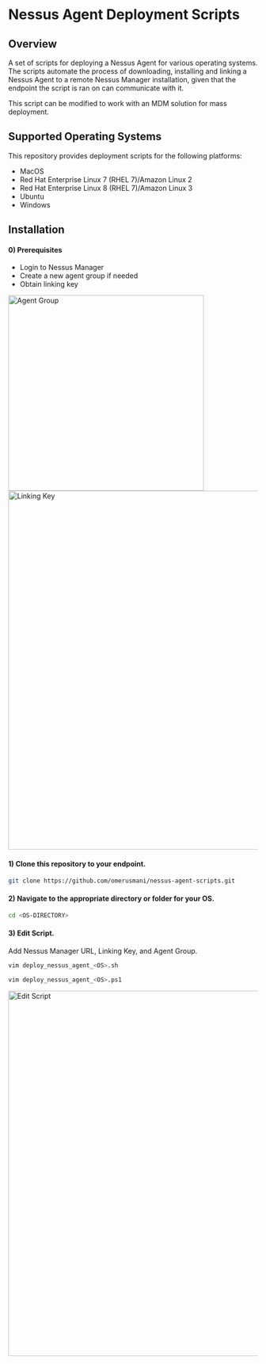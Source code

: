 # Nessus Agent Deployment Scripts

## Overview

A set of scripts for deploying a Nessus Agent for various operating systems. The scripts automate the process of downloading, installing and linking a Nessus Agent to a remote Nessus Manager installation, given that the endpoint the script is ran on can communicate with it. 

This script can be modified to work with an MDM solution for mass deployment. 

## Supported Operating Systems

This repository provides deployment scripts for the following platforms:

* MacOS
* Red Hat Enterprise Linux 7 (RHEL 7)/Amazon Linux 2 
* Red Hat Enterprise Linux 8 (RHEL 7)/Amazon Linux 3 
* Ubuntu 
* Windows 

## Installation

#### 0) Prerequisites

* Login to Nessus Manager
* Create a new agent group if needed
* Obtain linking key

<img width="395" alt="Agent Group" src="https://github.com/user-attachments/assets/9c1ae49a-e2c3-4f67-9a6a-31bbfa3abb83">

<img width="725" alt="Linking Key" src="https://github.com/user-attachments/assets/26c8ddaa-eb3f-46b5-8ab7-281ebb2ac31e">


#### 1) Clone this repository to your endpoint.
```bash
git clone https://github.com/omerusmani/nessus-agent-scripts.git
```


#### 2) Navigate to the appropriate directory or folder for your OS.
```bash
cd <OS-DIRECTORY>
```


#### 3) Edit Script.
Add Nessus Manager URL, Linking Key, and Agent Group.

```bash
vim deploy_nessus_agent_<OS>.sh
```

```bash
vim deploy_nessus_agent_<OS>.ps1
```

<img width="738" alt="Edit Script" src="https://github.com/user-attachments/assets/cee24e6b-27fc-4a9f-8fb6-95c45447adad">
